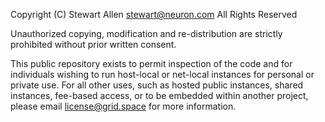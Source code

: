 Copyright (C) Stewart Allen <stewart@neuron.com> All Rights Reserved

Unauthorized copying, modification and re-distribution are
strictly prohibited without prior written consent.

This public repository exists to permit inspection of the code and for
individuals wishing to run host-local or net-local instances for personal
or private use. For all other uses, such as hosted public instances, shared 
instances, fee-based access, or to be embedded within another project, please
email license@grid.space for more information.
